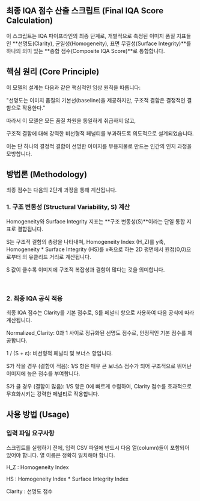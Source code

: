 ## 최종 IQA 점수 산출 스크립트 (Final IQA Score Calculation)
이 스크립트는 IQA 파이프라인의 최종 단계로, 개별적으로 측정된 이미지 품질 지표들인 **선명도(Clarity), 균일성(Homogeneity), 표면 무결성(Surface Integrity)**를 하나의 
의미 있는 **종합 점수(Composite IQA Score)**로 통합합니다.

## 핵심 원리 (Core Principle)
이 모델의 설계는 다음과 같은 핵심적인 임상 원칙을 따릅니다:

"선명도는 이미지 품질의 기본선(baseline)을 제공하지만, 구조적 결함은 결정적인 결함으로 작용한다."

따라서 이 모델은 모든 품질 차원을 동일하게 취급하지 않고, 

구조적 결함에 대해 강력한 비선형적 페널티를 부과하도록 의도적으로 설계되었습니다. 

이는 단 하나의 결정적 결함이 선명한 이미지를 무용지물로 만드는 인간의 인지 과정을 모방합니다.


## 방법론 (Methodology)
최종 점수는 다음의 2단계 과정을 통해 계산됩니다.

### 1. 구조 변동성 (Structural Variability, S) 계산
Homogeneity와 Surface Integrity 지표는 **구조 변동성(S)**이라는 단일 통합 지표로 결합됩니다.

S는 구조적 결함의 총량을 나타내며, Homogeneity Index (H_Z)를 y축, Homogeneity * Surface Integrity (HS)를 x축으로 하는 2D 평면에서 원점(0,0)으로부터 의 유클리드 거리로 계산됩니다.

S 값이 클수록 이미지에 구조적 복잡성과 결함이 많다는 것을 의미합니다.

​
 
### 2. 최종 IQA 공식 적용
최종 IQA 점수는 Clarity를 기본 점수로, S를 페널티 항으로 사용하여 다음 공식에 따라 계산됩니다.

Normalized_Clarity: 0과 1 사이로 정규화된 선명도 점수로, 안정적인 기본 점수를 제공합니다.

1 / (S + ε): 비선형적 페널티 및 보너스 항입니다.

S가 작을 경우 (결함이 적음): 1/S 항은 매우 큰 보너스 점수가 되어 구조적으로 뛰어난 이미지에 높은 점수를 부여합니다.

S가 클 경우 (결함이 많음): 1/S 항은 0에 빠르게 수렴하여, Clarity 점수를 효과적으로 무효화시키는 강력한 페널티로 작용합니다.

## 사용 방법 (Usage)
### 입력 파일 요구사항
스크립트를 실행하기 전에, 입력 CSV 파일에 반드시 다음 열(column)들이 포함되어 있어야 합니다. 열 이름은 정확히 일치해야 합니다.

H_Z : Homogeneity Index

HS : Homogeneity Index * Surface Integrity Index

Clarity : 선명도 점수
